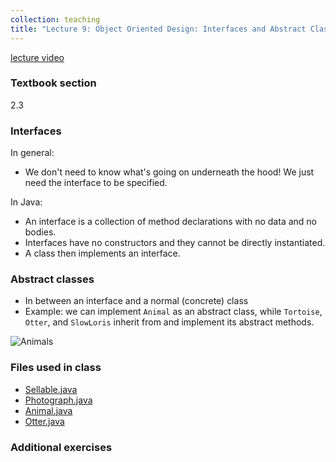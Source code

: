 ```yaml
---
collection: teaching
title: "Lecture 9: Object Oriented Design: Interfaces and Abstract Classes"
---
```


[lecture video]()

### Textbook section
2.3

### Interfaces
In general:
* We don't need to know what's going on underneath the hood! We just need the
	interface to be specified.

In Java:
* An interface is a collection of method declarations with no data and no
	bodies.
* Interfaces have no constructors and they cannot be directly instantiated.
* A class then implements an interface.

### Abstract classes
* In between an interface and a normal (concrete) class
* Example: we can implement `Animal` as an abstract class, while `Tortoise`, `Otter`, and
	`SlowLoris` inherit from and implement its abstract methods.

![Animals](https://lgw2.github.io/teaching/csci132-fall-2022/lectures/animals.png)


### Files used in class
* [Sellable.java](https://lgw2.github.io/teaching/csci132-fall-2022/lectures/Sellable.java)
* [Photograph.java](https://lgw2.github.io/teaching/csci132-fall-2022/lectures/Photograph.java)
* [Animal.java]()
* [Otter.java]()

### Additional exercises

